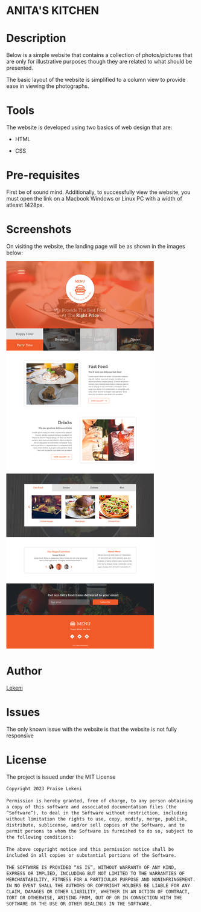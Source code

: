 # ANITA'S KITCHEN

# Description

Below is a simple website that contains a collection of photos/pictures that are only for illustrative purposes though they are related to what should be presented.

The basic layout of the website is simplified to a column view to provide ease in viewing the photographs.

# Tools

The website is developed using two basics of web design that are:

- HTML

- CSS

# Pre-requisites

First be of sound mind.
Additionally, to successfully view the website, you must open the link on a Macbook Windows or Linux PC with a width of atleast 1428px.

# Screenshots

On visiting the website, the landing page will be as shown in the images below:

<img src="Anitas Kitchen.jpg">

# Author

[Lekeni](https://github.com/Lekeni)

# Issues

The only known issue with the website is that the website is not fully responsive

# License

The project is issued under the MIT License

```
Copyright 2023 Praise Lekeni

Permission is hereby granted, free of charge, to any person obtaining a copy of this software and associated documentation files (the “Software”), to deal in the Software without restriction, including without limitation the rights to use, copy, modify, merge, publish, distribute, sublicense, and/or sell copies of the Software, and to permit persons to whom the Software is furnished to do so, subject to the following conditions:

The above copyright notice and this permission notice shall be included in all copies or substantial portions of the Software.

THE SOFTWARE IS PROVIDED “AS IS”, WITHOUT WARRANTY OF ANY KIND, EXPRESS OR IMPLIED, INCLUDING BUT NOT LIMITED TO THE WARRANTIES OF MERCHANTABILITY, FITNESS FOR A PARTICULAR PURPOSE AND NONINFRINGEMENT. IN NO EVENT SHALL THE AUTHORS OR COPYRIGHT HOLDERS BE LIABLE FOR ANY CLAIM, DAMAGES OR OTHER LIABILITY, WHETHER IN AN ACTION OF CONTRACT, TORT OR OTHERWISE, ARISING FROM, OUT OF OR IN CONNECTION WITH THE SOFTWARE OR THE USE OR OTHER DEALINGS IN THE SOFTWARE.
```

